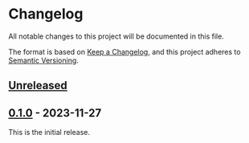 # Changelog
All notable changes to this project will be documented in this file.

The format is based on [Keep a Changelog](https://keepachangelog.com/en/1.0.0/),
and this project adheres to [Semantic Versioning](https://semver.org/spec/v2.0.0.html).

## [Unreleased]

## [0.1.0] - 2023-11-27
This is the initial release.

[unreleased]: https://github.com/eclipse-keypop/keypop-calypso-crypto-asymmetric-java-api/compare/0.1.0...HEAD
[0.1.0]: https://github.com/eclipse-keypop/keypop-calypso-crypto-asymmetric-java-api/releases/tag/0.1.0